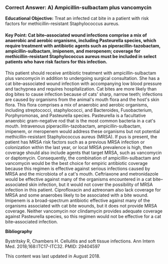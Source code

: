
### Correct Answer: A) Ampicillin-sulbactam plus vancomycin 

**Educational Objective:** Treat an infected cat bite in a patient with risk factors for methicillin-resistant Staphylococcus aureus.

#### **Key Point:** Cat bite–associated wound infections comprise a mix of anaerobic and aerobic organisms, including Pasteurella species, which require treatment with antibiotic agents such as piperacillin-tazobactam, ampicillin-sulbactam, imipenem, and meropenem; coverage for methicillin-resistant Staphylococcus aureus must be included in select patients who have risk factors for this infection.

This patient should receive antibiotic treatment with ampicillin-sulbactam plus vancomycin in addition to undergoing surgical consultation. She has a cat bite–associated wound infection with accompanying low blood pressure and tachypnea and requires hospitalization. Cat bites are more likely than dog bites to cause infection because of cats' sharp, narrow teeth; infections are caused by organisms from the animal's mouth flora and the host's skin flora. This flora comprises a mix of anaerobic and aerobic organisms, including streptococci, staphylococci, and Bacteroides, Fusobacterium, Porphyromonas, and Pasteurella species. Pasteurella is a facultative anaerobic gram-negative rod that is the most common bacteria in a cat's mouth. Intravenous piperacillin-tazobactam, ampicillin-sulbactam, imipenem, or meropenem would address these organisms but not potential methicillin-resistant Staphylococcus aureus (MRSA). If pus is present, the patient has MRSA risk factors such as a previous MRSA infection or colonization within the last year, or local MRSA prevalence is high, then coverage should also include agents that target MRSA, such as vancomycin or daptomycin. Consequently, the combination of ampicillin-sulbactam and vancomycin would be the best choice for empiric antibiotic coverage because this regimen is effective against serious infections caused by MRSA and the microbiota of a cat's mouth.
Ceftriaxone and metronidazole would be effective against many of the organisms encountered in a cat bite–associated skin infection, but it would not cover the possibility of MRSA infection in this patient.
Ciprofloxacin and aztreonam also lack coverage for MRSA and some anaerobes likely to be associated with a bite wound.
Imipenem is a broad-spectrum antibiotic effective against many of the organisms associated with cat bite wounds, but it does not provide MRSA coverage.
Neither vancomycin nor clindamycin provides adequate coverage against Pasteurella species, so this regimen would not be effective for a cat bite–associated infection.

**Bibliography**

Bystritsky R, Chambers H. Cellulitis and soft tissue infections. Ann Intern Med. 2018;168:ITC17-ITC32. PMID: 29404597

This content was last updated in August 2018.